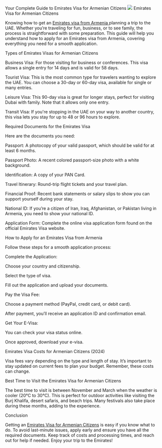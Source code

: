 Your Complete Guide to Emirates Visa for Armenian Citizens
![](https://s3-ap-northeast-1.amazonaws.com/g0v-hackmd-images/uploads/upload_5e8f0789a3e1c8cb303db0bffb101687.jpg)
Emirates Visa for Armenian Citizens

Knowing how to get an [Emirates visa from Armenia ](https://emiratesvisa.org/visas/emirates-e-visa-for-armenia-citizens)planning a trip to the UAE. Whether you’re traveling for fun, business, or to see family, the process is straightforward with some preparation. This guide will help you understand how to apply for an Emirates visa from Armenia, covering everything you need for a smooth application.

Types of Emirates Visas for Armenian Citizens

Business Visa: For those visiting for business or conferences. This visa allows a single entry for 14 days and is valid for 58 days.

Tourist Visa: This is the most common type for travelers wanting to explore the UAE. You can choose a 30-day or 60-day visa, available for single or many entries.

Leisure Visa: This 90-day visa is great for longer stays, perfect for visiting Dubai with family. Note that it allows only one entry.

Transit Visa: If you're stopping in the UAE on your way to another country, this visa lets you stay for up to 48 or 96 hours to explore.

Required Documents for the Emirates Visa

Here are the documents you need:

Passport: A photocopy of your valid passport, which should be valid for at least 6 months.

Passport Photo: A recent colored passport-size photo with a white background.

Identification: A copy of your PAN Card.

Travel Itinerary: Round-trip flight tickets and your travel plan.

Financial Proof: Recent bank statements or salary slips to show you can support yourself during your stay.

National ID: If you’re a citizen of Iran, Iraq, Afghanistan, or Pakistan living in Armenia, you need to show your national ID.

Application Form: Complete the online visa application form found on the official Emirates Visa website.

How to Apply for an Emirates Visa from Armenia

Follow these steps for a smooth application process:

Complete the Application:

Choose your country and citizenship.

Select the type of visa.

Fill out the application and upload your documents.

Pay the Visa Fee:

Choose a payment method (PayPal, credit card, or debit card).

After payment, you’ll receive an application ID and confirmation email.

Get Your E-Visa:

You can check your visa status online.

Once approved, download your e-visa.

Emirates Visa Costs for Armenian Citizens (2024)

Visa fees vary depending on the type and length of stay. It’s important to stay updated on current fees to plan your budget. Remember, these costs can change.

 Best Time to Visit the Emirates Visa for Armenian Citizens

The best time to visit is between November and March when the weather is cooler (20°C to 30°C). This is perfect for outdoor activities like visiting the Burj Khalifa, desert safaris, and beach trips. Many festivals also take place during these months, adding to the experience.

Conclusion

Getting an [Emirates Visa for Armenian Citizens](https://emiratesvisa.org/visas/emirates-e-visa-for-armenia-citizens) is easy if you know what to do. To avoid last-minute issues, apply early and ensure you have all the required documents. Keep track of costs and processing times, and reach out for help if needed. Enjoy your trip to the Emirates!


